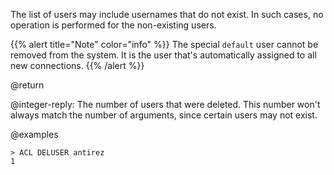 The list of users may include usernames that do not exist.
In such cases, no operation is performed for the non-existing users.

{{% alert title="Note" color="info" %}}
The special `default` user cannot be removed from the system.
It is the user that's automatically assigned to all new connections.
{{% /alert  %}}

@return

@integer-reply: The number of users that were deleted.
This number won't always match the number of arguments, since certain users may not exist.

@examples

```
> ACL DELUSER antirez
1
```
